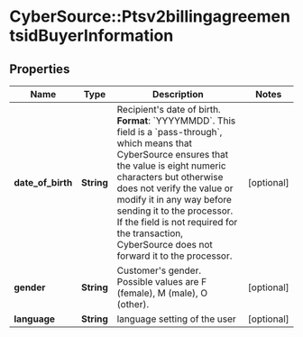 # CyberSource::Ptsv2billingagreementsidBuyerInformation

## Properties
Name | Type | Description | Notes
------------ | ------------- | ------------- | -------------
**date_of_birth** | **String** | Recipient&#39;s date of birth. **Format**: &#x60;YYYYMMDD&#x60;.  This field is a &#x60;pass-through&#x60;, which means that CyberSource ensures that the value is eight numeric characters but otherwise does not verify the value or modify it in any way before sending it to the processor. If the field is not required for the transaction, CyberSource does not forward it to the processor.  | [optional] 
**gender** | **String** | Customer&#39;s gender. Possible values are F (female), M (male), O (other). | [optional] 
**language** | **String** | language setting of the user | [optional] 


